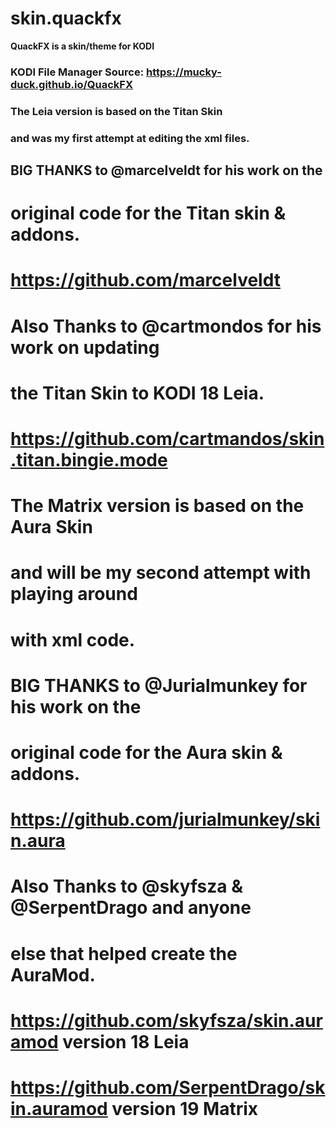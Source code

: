 # skin.quackfx

**QuackFX is a skin/theme for KODI**

### KODI File Manager Source: https://mucky-duck.github.io/QuackFX

### The Leia version is based on the Titan Skin 
### and was my first attempt at editing the xml files.  

## BIG THANKS to @marcelveldt for his work on the 
# original code for the Titan skin & addons.
# https://github.com/marcelveldt

# Also Thanks to @cartmondos for his work on updating 
# the Titan Skin to KODI 18 Leia.
# https://github.com/cartmandos/skin.titan.bingie.mode


# The Matrix version is based on the Aura Skin 
# and will be my second attempt with playing around 
# with xml code.

# BIG THANKS to @Jurialmunkey for his work on the 
# original code for the Aura skin & addons.
# https://github.com/jurialmunkey/skin.aura

# Also Thanks to @skyfsza & @SerpentDrago and anyone 
# else that helped create the AuraMod.
# https://github.com/skyfsza/skin.auramod version 18 Leia
# https://github.com/SerpentDrago/skin.auramod version 19 Matrix


